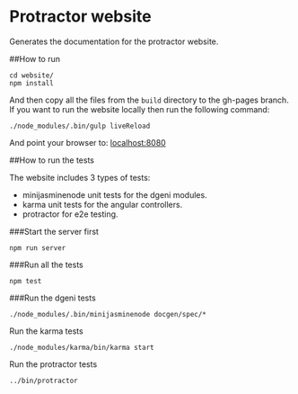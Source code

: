 Protractor website
==================

Generates the documentation for the protractor website.

##How to run

```shell
cd website/
npm install
```

And then copy all the files from the `build` directory to the gh-pages branch.
If you want to run the website locally then run the following command:

```shell
./node_modules/.bin/gulp liveReload
```

And point your browser to: [localhost:8080](http://localhost:8080/)

##How to run the tests

The website includes 3 types of tests:

* minijasminenode unit tests for the dgeni modules.
* karma unit tests for the angular controllers.
* protractor for e2e testing.

###Start the server first

```shell
npm run server
```

###Run all the tests

```shell
npm test
```

###Run the dgeni tests

```shell
./node_modules/.bin/minijasminenode docgen/spec/*
```

Run the karma tests

```shell
./node_modules/karma/bin/karma start
```

Run the protractor tests

```shell
../bin/protractor
```
